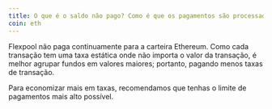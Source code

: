 ```yaml
---
title: O que é o saldo não pago? Como é que os pagamentos são processados?
coin: eth
---
```


Flexpool não paga continuamente para a carteira Ethereum. Como cada transação tem uma taxa estática onde não importa o valor da transação, é melhor agrupar fundos em valores maiores; portanto, pagando menos taxas de transação.

Para economizar mais em taxas, recomendamos que tenhas o limite de pagamentos mais alto possível.
